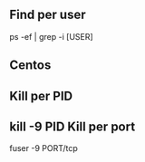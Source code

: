 Find per user
-------------------------
 ps -ef | grep -i [USER]
 
 
 
 Centos
 ---------------
 
 Kill per PID
-------------------------
  kill -9 PID
Kill per port
-------------------------
  fuser -9 PORT/tcp
